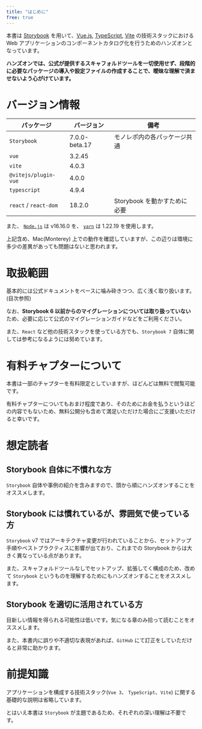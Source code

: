```yaml
---
title: "はじめに"
free: true
---
```


本書は [Storybook](https://storybook.js.org/) を用いて、[Vue.js](https://jp.vuejs.org/index.html), [TypeScript](https://www.typescriptlang.org/), [Vite](https://ja.vitejs.dev/) の技術スタックにおける Web アプリケーションのコンポーネントカタログ化を行うためのハンズオンとなっています。

**ハンズオンでは、公式が提供するスキャフォルドツールを一切使用せず、段階的に必要なパッケージの導入や設定ファイルの作成することで、曖昧な理解で済ませないよう心がけています。**

# バージョン情報

|パッケージ|バージョン|備考|
|----|----|----|
|`Storybook`|7.0.0-beta.17|モノレポ内の各パッケージ共通|
|`vue`|3.2.45||
|`vite`|4.0.3||
|`@vitejs/plugin-vue`|4.0.0||
|`typescript`|4.9.4||
|`react` / `react-dom`|18.2.0|Storybook を動かすために必要|

また、 [`Node.js`](https://nodejs.org/ja/) は v16.16.0 を、 [`yarn`](https://yarnpkg.com/) は 1.22.19 を使用します。

上記含め、Mac(Monterey) 上での動作を確認していますが、この辺りは環境に多少の差異があっても問題はないと思われます。

# 取扱範囲

基本的には公式ドキュメントをベースに噛み砕きつつ、広く浅く取り扱います。(目次参照)

なお、**Storybook 6 以前からのマイグレーションについては取り扱っていない**ため、必要に応じて公式のマイグレーションガイドなどをご利用ください。

また、`React` など他の技術スタックを使っている方でも、`Storybook 7` 自体に関しては参考になるようには努めています。

# 有料チャプターについて

本書は一部のチャプターを有料限定としていますが、ほどんどは無料で閲覧可能です。

有料チャプターについてもおまけ程度であり、そのためにお金を払うというほどの内容でもないため、無料公開分も含めて満足いただけた場合にご支援いただけると幸いです。

# 想定読者

## Storybook 自体に不慣れな方

`Storybook` 自体や事例の紹介を含みますので、頭から順にハンズオンすることをオススメします。

## Storybook には慣れているが、雰囲気で使っている方

`Storybook` v7 ではアーキテクチャ変更が行われていることから、セットアップ手順やベストプラクティスに影響が出ており、これまでの Storybook からは大きく異なっている点があります。

また、スキャフォルドツールなしでセットアップ、拡張してく構成のため、改めて `Storybook` というものを理解するためにもハンズオンすることをオススメします。

## Storybook を適切に活用されている方

目新しい情報を得られる可能性は低いです。気になる章のみ拾って読むことをオススメします。

また、本書内に誤りや不適切な表現があれば、`GitHub` にて訂正をしていただけると非常に助かります。

# 前提知識

アプリケーションを構成する技術スタック(`Vue 3`、 `TypeScript`、`Vite`) に関する基礎的な説明は省略しています。

とはいえ本書は `Storybook` が主題であるため、それぞれの深い理解は不要です。